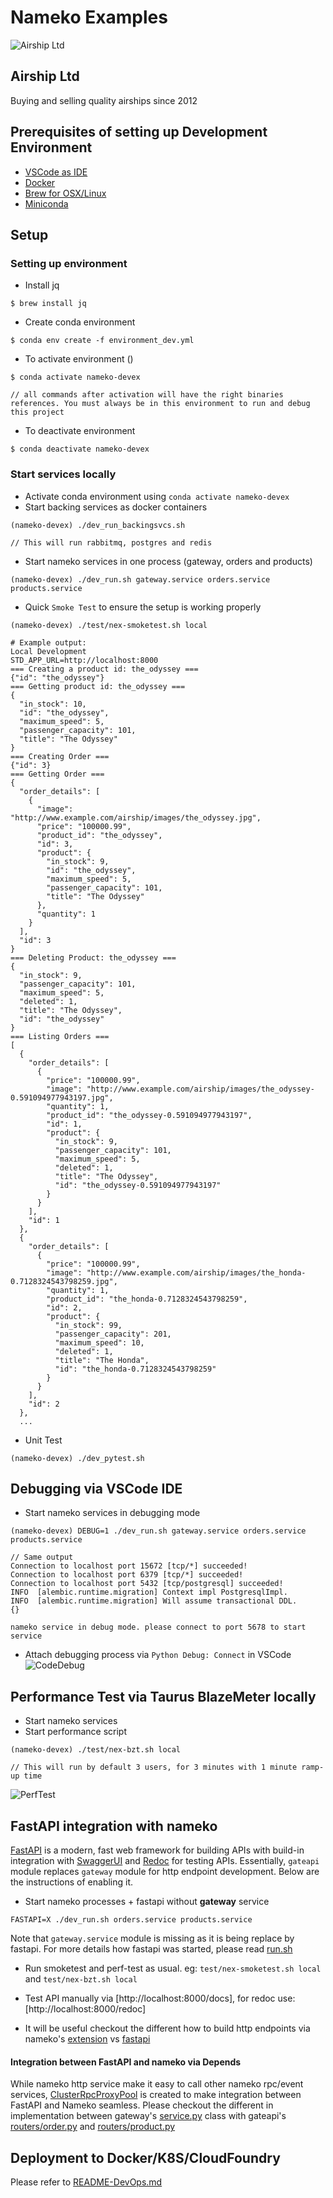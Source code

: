 # Nameko Examples
![Airship Ltd](airship.png)
## Airship Ltd
Buying and selling quality airships since 2012


## Prerequisites of setting up Development Environment

* [VSCode as IDE](https://code.visualstudio.com/download)
* [Docker](https://www.docker.com/)
* [Brew for OSX/Linux](https://brew.sh/)
* [Miniconda](https://docs.conda.io/en/latest/miniconda.html)

## Setup

### Setting up environment

* Install jq
```ssh
$ brew install jq
```
* Create conda environment
```ssh
$ conda env create -f environment_dev.yml
```
* To activate environment ()
```ssh
$ conda activate nameko-devex

// all commands after activation will have the right binaries references. You must always be in this environment to run and debug this project
```

* To deactivate environment
```ssh
$ conda deactivate nameko-devex

```
### Start services locally
* Activate conda environment using `conda activate nameko-devex`
* Start backing services as docker containers
```ssh
(nameko-devex) ./dev_run_backingsvcs.sh

// This will run rabbitmq, postgres and redis
```

* Start nameko services in one process (gateway, orders and products)
```ssh
(nameko-devex) ./dev_run.sh gateway.service orders.service products.service
```

* Quick `Smoke Test` to ensure the setup is working properly
```ssh
(nameko-devex) ./test/nex-smoketest.sh local 

# Example output:
Local Development
STD_APP_URL=http://localhost:8000
=== Creating a product id: the_odyssey ===
{"id": "the_odyssey"}
=== Getting product id: the_odyssey ===
{
  "in_stock": 10,
  "id": "the_odyssey",
  "maximum_speed": 5,
  "passenger_capacity": 101,
  "title": "The Odyssey"
}
=== Creating Order ===
{"id": 3}
=== Getting Order ===
{
  "order_details": [
    {
      "image": "http://www.example.com/airship/images/the_odyssey.jpg",
      "price": "100000.99",
      "product_id": "the_odyssey",
      "id": 3,
      "product": {
        "in_stock": 9,
        "id": "the_odyssey",
        "maximum_speed": 5,
        "passenger_capacity": 101,
        "title": "The Odyssey"
      },
      "quantity": 1
    }
  ],
  "id": 3
}
=== Deleting Product: the_odyssey ===
{
  "in_stock": 9,
  "passenger_capacity": 101,
  "maximum_speed": 5,
  "deleted": 1,
  "title": "The Odyssey",
  "id": "the_odyssey"
}
=== Listing Orders ===
[
  {
    "order_details": [
      {
        "price": "100000.99",
        "image": "http://www.example.com/airship/images/the_odyssey-0.591094977943197.jpg",
        "quantity": 1,
        "product_id": "the_odyssey-0.591094977943197",
        "id": 1,
        "product": {
          "in_stock": 9,
          "passenger_capacity": 101,
          "maximum_speed": 5,
          "deleted": 1,
          "title": "The Odyssey",
          "id": "the_odyssey-0.591094977943197"
        }
      }
    ],
    "id": 1
  },
  {
    "order_details": [
      {
        "price": "100000.99",
        "image": "http://www.example.com/airship/images/the_honda-0.7128324543798259.jpg",
        "quantity": 1,
        "product_id": "the_honda-0.7128324543798259",
        "id": 2,
        "product": {
          "in_stock": 99,
          "passenger_capacity": 201,
          "maximum_speed": 10,
          "deleted": 1,
          "title": "The Honda",
          "id": "the_honda-0.7128324543798259"
        }
      }
    ],
    "id": 2
  },
  ...
```

* Unit Test
```ssh
(nameko-devex) ./dev_pytest.sh
```

## Debugging via VSCode IDE

* Start nameko services in debugging mode

```ssh
(nameko-devex) DEBUG=1 ./dev_run.sh gateway.service orders.service products.service

// Same output
Connection to localhost port 15672 [tcp/*] succeeded!
Connection to localhost port 6379 [tcp/*] succeeded!
Connection to localhost port 5432 [tcp/postgresql] succeeded!
INFO  [alembic.runtime.migration] Context impl PostgresqlImpl.
INFO  [alembic.runtime.migration] Will assume transactional DDL.
{}

nameko service in debug mode. please connect to port 5678 to start service
```

* Attach debugging process via `Python Debug: Connect` in VSCode
![CodeDebug](test/codedebug.png)

## Performance Test via Taurus BlazeMeter locally

* Start nameko services
* Start performance script
```ssh
(nameko-devex) ./test/nex-bzt.sh local

// This will run by default 3 users, for 3 minutes with 1 minute ramp-up time
```
![PerfTest](test/perftest.png)

## FastAPI integration with nameko

[FastAPI](https://fastapi.tiangolo.com/) is a modern, fast web framework for building APIs with build-in integration with [SwaggerUI](https://petstore.swagger.io/) and [Redoc](https://redocly.github.io/redoc/) for testing APIs.
Essentially, `gateapi` module replaces `gateway` module for http endpoint development. Below are the instructions of enabling it.

* Start nameko processes + fastapi without __gateway__ service
```ssh
FASTAPI=X ./dev_run.sh orders.service products.service
```
Note that `gateway.service` module is missing as it is being replace by fastapi. For more details how fastapi was started, please read [run.sh](run.sh)

* Run smoketest and perf-test as usual. eg: `test/nex-smoketest.sh local` and `test/nex-bzt.sh local`

* Test API manually via [http://localhost:8000/docs], for redoc use: [http://localhost:8000/redoc]

* It will be useful checkout the different how to build http endpoints via nameko's [extension](https://nameko.readthedocs.io/en/stable/built_in_extensions.html#http) vs [fastapi](https://fastapi.tiangolo.com/tutorial/)

#### Integration between FastAPI and nameko via Depends

While nameko http service make it easy to call other nameko rpc/event services, [ClusterRpcProxyPool](gateapi/gateapi/api/dependencies.py) is created to make integration between FastAPI and Nameko seamless. Please checkout the different in implementation between gateway's [service.py](gateway/gateway/service.py) class with gateapi's [routers/order.py](gateapi/gateapi/api/routers/order.py) and [routers/product.py](gateapi/gateapi/api/routers/product.py)

## Deployment to Docker/K8S/CloudFoundry

Please refer to [README-DevOps.md](README-DevOps.md)